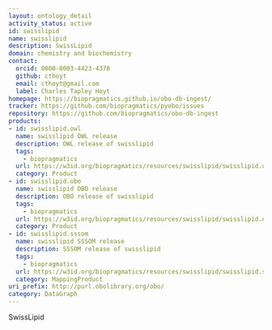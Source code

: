```yaml
---
layout: ontology_detail
activity_status: active
id: swisslipid
name: swisslipid
description: SwissLipid
domain: chemistry and biochemistry
contact:
  orcid: 0000-0003-4423-4370
  github: cthoyt
  email: cthoyt@gmail.com
  label: Charles Tapley Hoyt
homepage: https://biopragmatics.github.io/obo-db-ingest/
tracker: https://github.com/biopragmatics/pyobo/issues
repository: https://github.com/biopragmatics/obo-db-ingest
products:
- id: swisslipid.owl
  name: swisslipid OWL release
  description: OWL release of swisslipid
  tags:
    - biopragmatics
  url: https://w3id.org/biopragmatics/resources/swisslipid/swisslipid.owl
  category: Product
- id: swisslipid.obo
  name: swisslipid OBO release
  description: OBO release of swisslipid
  tags:
    - biopragmatics
  url: https://w3id.org/biopragmatics/resources/swisslipid/swisslipid.obo
  category: Product
- id: swisslipid.sssom
  name: swisslipid SSSOM release
  description: SSSOM release of swisslipid
  tags:
    - biopragmatics
  url: https://w3id.org/biopragmatics/resources/swisslipid/swisslipid.sssom
  category: MappingProduct
uri_prefix: http://purl.obolibrary.org/obo/
category: DataGraph
---
```


SwissLipid
